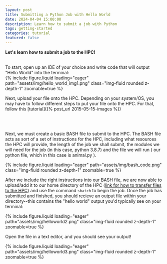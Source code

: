 ```yaml
---
layout: post
title: Submitting a Python Job with Hello World
date: 2024-04-04 15:00:00
description: Learn how to submit a job with Python
tags: getting-started
categories: tutorial
featured: false
---
```


<strong>Let's learn how to submit a job to the HPC!</strong>


<br/>
To start, open up an IDE of your choice and write code that will output "Hello World" into the terminal:


<div class="row mt-3">
    <div class="col-sm mt-3 mt-md-0">
        {% include figure.liquid loading="eager" path="assets/img/hello_world_img1.png" class="img-fluid rounded z-depth-1" zoomable=true %}
    </div>


Next, upload your file onto the HPC. Depending on your system/OS, you may have to follow different steps to put your file onto the HPC. For that, follow this [tutorial]({% post_url 2015-05-15-images %})

<br/>
<br/>

Next, we must create a basic BASH file to submit to the HPC. The BASH file acts as sort of a set of instructions for the HPC, including what resources the HPC will provide, the length of the job we shall submit, the modules we will need for the job (in this case, python 3.8.7) and the file we will run ( our python file, which in this case is animal.py ).

<div class="row mt-6">
    <div class="col-sm mt-6 mt-md-0">
        {% include figure.liquid loading="eager" path="assets/img/bash_code.png" class="img-fluid rounded z-depth-1" zoomable=true %}
    </div>


After we include the right instructions into our BASH file, we are now able to upload/add it to our home directory of the HPC ([link for how to transfer files to the HPC](https://itiger-cluster.github.io/blog/2024/images/)) and use the command `sbatch` to begin the job. Once the job has submitted and finished, you should recieve an output file within your directory--this contains the "hello world" output you'd typically see on your terminal: 



<div class="row mt-6">
    <div class="col-sm mt-6 mt-md-0">
        {% include figure.liquid loading="eager" path="assets/img/helloworld2.png" class="img-fluid rounded z-depth-1" zoomable=true %}
    </div>




Open the file in a text editor, and you should see your output!  




<p align="center">
<div class="row mt-3">
    <div class="col-sm mt-3 mt-md-0">
        {% include figure.liquid loading="eager" path="assets/img/helloworld3.png" class="img-fluid rounded z-depth-1" zoomable=true %}
    </div>
</div>
</p>